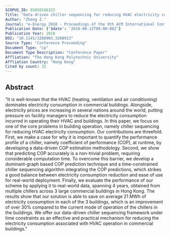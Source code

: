 ```yaml
---
SCOPUS_ID: 85050186322
Title: "Data driven chiller sequencing for reducing HVAC electricity consumption in commercial buildings"
Author: "Zheng Z."
Journal: "e-Energy 2018 - Proceedings of the 9th ACM International Conference on Future Energy Systems"
Publication Date: {'$date': '2018-06-12T00:00:00Z'}
Publication Year: 2018
DOI: "10.1145/3208903.3208913"
Source Type: "Conference Proceeding"
Document Type: "cp"
Document Type Description: "Conference Paper"
Affliation: "The Hong Kong Polytechnic University"
Affliation Country: "Hong Kong"
Cited by count: 32
---
```


## Abstract
"It is well-known that the HVAC (heating, ventilation and air conditioning) dominates electricity consumption in commercial buildings. Alongside, electricity prices are increasing in several nations around the world, putting pressure on facility managers to reduce the electricity consumption incurred in operating their HVAC and buildings. In this paper, we focus on one of the core problems in building operation, namely chiller sequencing for reducing HVAC electricity consumption. Our contributions are threefold. First, we make a case for why it is important to quantify the performance profile of a chiller, namely coefficient of performance (COP), at runtime, by developing a data-driven COP estimation methodology. Second, we show that predicting COP accurately is a non-trivial problem, requiring considerable computation time. To overcome this barrier, we develop a dominant-graph based COP prediction technique and a time-constrained chiller sequencing algorithm integrating the COP predictions, which strikes a good balance between electricity consumption reduction and ease of use for real-world deployment. Finally, we evaluate the performance of our scheme by applying it to real-world data, spanning 4 years, obtained from multiple chillers across 3 large commercial buildings in Hong Kong. The results show that our solution is able to save on average 21 MWh of electricity consumption in each of the 3 buildings, which is an improvement of over 30% compared to the current mode of operation of the chillers in the buildings. We offer our data-driven chiller sequencing framework under time constraints as an effective and practical mechanism for reducing the electricity consumption associated with HVAC operation in commercial buildings."
